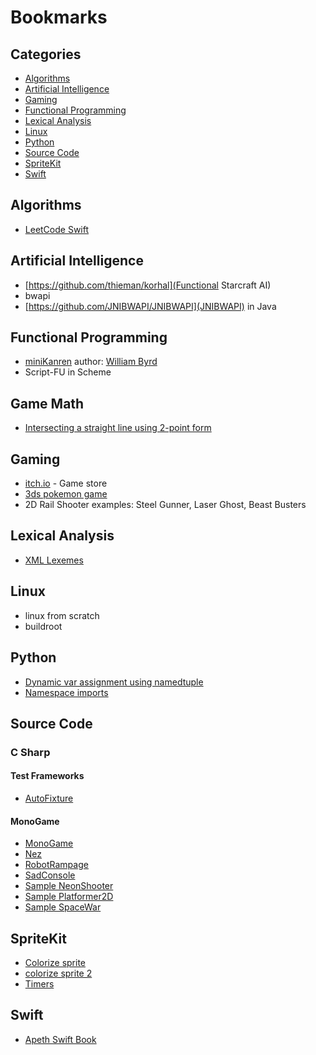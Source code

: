 # Bookmarks

## Categories
- [Algorithms](#algorithms)
- [Artificial Intelligence](#artificial-intelligence)
- [Gaming](#gaming)
- [Functional Programming](#functional-programming)
- [Lexical Analysis](#lexical-analysis)
- [Linux](#linux)
- [Python](#python)
- [Source Code](#sourcecode)
- [SpriteKit](#spritekit)
- [Swift](#swift)

## Algorithms
- [LeetCode Swift](https://github.com/soapyigu/LeetCode_Swift)

## Artificial Intelligence
- [https://github.com/thieman/korhal](Functional Starcraft AI)
- bwapi
- [https://github.com/JNIBWAPI/JNIBWAPI](JNIBWAPI) in Java

## Functional Programming
- [miniKanren](http://minikanren.org) author: [William Byrd](http://webyrd.net/byrd_cv.pdf)
- Script-FU in Scheme

## Game Math
- [Intersecting a straight line using 2-point form](http://math.stackexchange.com/a/729442/83716)

## Gaming
- [itch.io](http://itch.io) - Game store
- [3ds pokemon game](http://www.nintendo.com/games/detail/pokemon-red-version-3ds)
- 2D Rail Shooter examples: Steel Gunner, Laser Ghost, Beast Busters

## Lexical Analysis
- [XML Lexemes](http://stackoverflow.com/a/3623486)

## Linux
- linux from scratch
- buildroot

## Python
- [Dynamic var assignment using namedtuple](http://stackoverflow.com/a/1325768)
- [Namespace imports](http://mikegrouchy.com/blog/2012/05/be-pythonic-__init__py.html)

## Source Code

### C Sharp

#### Test Frameworks
- [AutoFixture](https://github.com/AutoFixture/AutoFixture/tree/master/Src)

#### MonoGame
- [MonoGame](https://github.com/MonoGame/MonoGame)
- [Nez](https://github.com/prime31/Nez)
- [RobotRampage](https://github.com/CartBlanche/MonoGame-Samples/tree/master/BookSourceCode/XNAGameDevelopmentbyExampleCode/RobotRampage)
- [SadConsole](https://github.com/Thraka/SadConsole/tree/master/src)
- [Sample NeonShooter](https://github.com/MonoGame/MonoGame.Samples/tree/develop/NeonShooter)
- [Sample Platformer2D](https://github.com/MonoGame/MonoGame.Samples/tree/develop/Platformer2D)
- [Sample SpaceWar](https://github.com/MonoGame/MonoGame.Samples/tree/develop/SpaceWar)



## SpriteKit
- [Colorize sprite](http://stackoverflow.com/a/24985622)
- [colorize sprite 2](https://www.hackingwithswift.com/example-code/games/how-to-color-an-skspritenode-using-colorblendfactor)
- [Timers](http://stackoverflow.com/a/23978854)

## Swift
- [Apeth Swift Book](http://www.apeth.com/swiftBook/)
